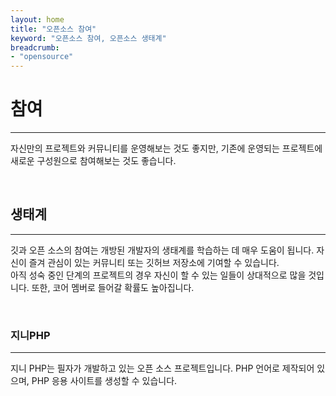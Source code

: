 ```yaml
---
layout: home
title: "오픈소스 참여"
keyword: "오픈소스 참여, 오픈소스 생태계"
breadcrumb:
- "opensource"
---
```


# 참여
---

자신만의 프로젝트와 커뮤니티를 운영해보는 것도 좋지만, 기존에 운영되는 프로젝트에 새로운 구성원으로 참여해보는 것도 좋습니다.

<br>

## 생태계
---

깃과 오픈 소스의 참여는 개방된 개발자의 생태계를 학습하는 데 매우 도움이 됩니다. 자신이 즐겨 관심이 있는 커뮤니티 또는 깃허브 저장소에 기여할 수 있습니다.  
아직 성숙 중인 단계의 프로젝트의 경우 자신이 할 수 있는 일들이 상대적으로 많을 것입니다. 또한, 코어 멤버로 들어갈 확률도 높아집니다.  

<br>

### 지니PHP
---

지니 PHP는 필자가 개발하고 있는 오픈 소스 프로젝트입니다. PHP 언어로 제작되어 있으며, PHP 응용 사이트를 생성할 수 있습니다.

<br><br>